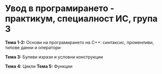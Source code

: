 # Увод в програмирането - практикум, специалност ИС, група 3

**Тема 1-2:** Основи на програмирането на C++: синтаксис, променливи, типове данни и оператори

**Тема 3:** Булеви изрази и условни конструкции

**Тема 4:** Цикли
**Тема 5:** Функции


